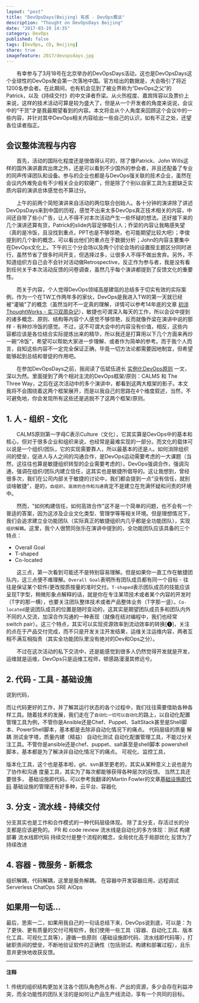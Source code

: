 ```yaml
---
layout: "post"
title: "DevOpsDays(Beijing) 有感 - DevOps概谈"
description: "Thought on DevOpsDays Beijing"
date: "2017-03-19 14:35"
category: DevOps
published: false
tags: [DevOps, CD, Beijing]
share: true
imagefeature: 2017/devopsdays.jpg
---
```

&emsp;&emsp;有幸参与了3月18号在北京举办的DevOpsDays活动，这也是DevOpsDays这个全球性的DevOps聚会第一次落地中国。官方给出的数据是，大会吸引了将近1200名参会者。在此期间，也有机会见到了被业界称为“DevOps之父”的Patrick，以及《持续交付》的中文译者乔梁。从火热程度、嘉宾阵容以及票价上来说，这样的技术活动可算是较为盛大了，但是从一个开发者的角度来说说，会议中的“干货”才是我最期望看到的内容。本文将会从个人角度来回顾这个会议中的一些内容，并针对其中DevOps相关内容给出一些自己的认识，如有不正之处，还望各位读者指正。

<!--more-->

## 会议整体流程与内容
&emsp;&emsp;首先，活动的国际化程度还是很值得认可的，除了像Patrick、John Wills这样的国外演讲嘉宾出席之外，还是可以看到不少国外的参会者，并且还配备了专业的同声传译团队和设备。参与的企业也都是与DevOps强关联的技术企业，虽然在会议内外难免会有不少相关企业的软硬广，但是除了个别以自家工具为主题缺乏实质内容的演讲总体感觉也不算过分。

&emsp;&emsp;上午的前两个简短演讲来自活动的两位联合创始人。各十分钟的演讲除了讲述DevOpsDays来到中国的历程，感觉不出来太多DevOps真正技术相关的内容，中间还自带了些小广告，让人不得不对本次活动产生一些怀疑的想法。还好接下来的几个演讲还算有货，Patrick的slide内容足够吸引人；乔梁的内容让我略感失望（真的是冷饭，且没找到重点，PPT也是不够惊艳，也可能期望比较大吧）；李俊提到的几个新的概念，可以看出他们的重点在于数据分析；John的内容主要集中在DevOps文化上。下午的三个分会场以及两个讨论会场的设置按主题区分同时进行，虽然节省了很多时间开支，但选择过多，让很多人不得不做出舍弃。另外，不知道组织方自己会不会针对活动做Retrospective，反正作为参与者，我是没有看到任何关于本次活动反馈的问卷调查，虽然几乎每个演讲都提到了反馈文化的重要性。

&emsp;&emsp;而关于内容，个人觉得DevOps领域高屋建瓴的总结多于切实有效的实际案例，作为一个在TW工作两年多的家伙，DevOps是我进入TW的第一天就已经被“灌输”了的概念（虽然当时不一定真的理解，详情可以参考14年底的文章 [初涉ThoughtWorks - 实习双周杂记]()），敏捷也可谓深入每天的工作，所以会议中提到的诸多概念、原则、结构等内容个人感觉不够惊艳，反而就像乔梁在演讲中说的那样 - 有种炒冷饭的感觉。不过，这不可谓大会中的内容没有价值，相反，这些内容都应该是各位结合实际提炼出来的精华，所以我还是打算用以下几个方面来再炒一碗“冷饭”，希望可以帮助大家进一步理解、或者作为简单的参考。而于我个人而言，自知这些内容不一定完全保证正确，毕竟一切方法论都需要因地制宜，但希望能够起到总结和督促的作用吧。

&emsp;&emsp;在参加DevOpsDays之前，我阅读了伍斌伍道长 [实例化DevOps原则](http://insights.thoughtworkers.org/instantiate-the-principles-of-devops/) 一文，深以为然。里面提到了两个相对主流的DevOps框架/原则：CALMS 和 The Three Way，之后在这次活动中的多个演讲中，都看到这两大框架的影子。本文我将不会围绕着这两个框架展开，而是以我自己的思路在4个维度叙述，当然，不可避免地，你会发现所有这些还是逃脱不了这两个框架/原则。

## 1. 人 - 组织 - 文化
&emsp;&emsp;CALMS原则第一字母C表示Culture（文化），它其实算是DevOps中的基本和核心，但对于很多企业和组织来说，也经常是最难实现的一部分。而文化的载体可以说是一个组织/团队，它的实现需要靠人，所以最基本的还是`人`。如何消除组织间的壁垒，促进人与人之间的沟通合作，是DevOps运动需要考虑的一大课题（当然，这往往也算是敏捷组织转型的企业需要考虑的）。DevOps强调合作，强调沟通，强调在组织/团队内建立信任，这其实也是敏捷所倡导的。这让我想到，曾经很多次，我们在公司内部关于敏捷的讨论中，我们都会提到一点“没有信任，就别谈啥敏捷”，是的，`自组织`、`高效的合作和沟通`肯定不是建立在充满怀疑和问责的环境中。

&emsp;&emsp;然而，"如何构建信任，如何高效合作"这不是一个简单的问题，也不会有一个普适的答案，因为这涉及企业文化类型、管理学等等相关环境。但是理想情况下，我们会追求建立全功能团队（实际真正的敏捷组织内几乎都是全功能团队），实现`组织解耦`。这里，我个人很赞同张乐在演讲中提到的，全功能团队应该具备的三个特点：

- Overall Goal
- T-shaped
- Co-located

&emsp;&emsp;这三点，第一次看到可能还不是特别容易理解。但是如果你一直工作在敏捷团队内，这三点便不难理解。`Overall Goal`表明所有团队成员都有同一个目标 - 往往是保证某个软件/更改按质按量的准时交付。`T-shaped`表示团队成员的技能应该呈现T字型，稍微形象点解释的话，就是你在专注某项技术或者某个内容的开发时（T字的那一横），也要关注团队整体技术或者产品整体业务（T字那一竖）。`Co-located`是说团队成员的位置是随时变动的，这其实是期望团队成员多和团队内外不同的人交流，加深合作沟通的一种表现（就像在结对编程中，我们也经常switch pair）。这三个特点，其实可以实现资源效率到流动效率的转换[❶]，关注的点在于产品交付完成，而不只是开发关注开发结果，运维关注运维内容，两者互相不满互相指责（其实全功能团队里没有绝对的Dev和Ops之分）。

&emsp;&emsp;不过在这次活动的私下交流中，还是能感觉到很多人仍然觉得开发就是开发，运维就是运维，DevOps只是运维工程师，顿感路漫漫其修远兮。

## 2. 代码 - 工具 - 基础设施
说到代码，

而让代码更好的工作，并了解其运行状态的各个过程中，我们往往需要借助各种各样工具。随着技术的发展，我们走在了`自动化一切可以自动化`的路上，以自动化配置管理工具为例，不管你是Ansible还是Chef、Puppet、SaltStack甚至是Shell脚本、PowerShell脚本，基本都是去除非自动化情况下的痛点。
代码层级的质量 解耦
测试金字塔，质量内建（精益）
自动化测试
自动化配置管理工具，不能过分关注工具。不管你是ansible还是chef、puppet、salt甚至是shell脚本 powershell脚本，基本都是为了解决非自动化情况下的痛点。
可视化、监控工具，

版本化工具，这个也是基本啦，git、svn甚至更老的，其实从某种意义上说也是为了协作和沟通
度量工具，其实为了每次都能够获得各种层次的反馈。
当然工具还要很多，
基础设施即代码，可以参考我翻译的Martin Fowler的文章[基础设施即代码]()
基础设施的管理还有好多种，云平台、容器化

## 3. 分支 - 流水线 - 持续交付
分支其实也是工作和合作模式的一种代码层级体现。
除了主分支，存活过长的分支都是应该避免的。
PR 和 code review
流水线是自动化的多方体现：测试 构建 部署
流水线即代码
持续交付是整个流程的概念，全局优化高于局部优化
反馈为了持续改进

## 4. 容器 - 微服务 - 新概念
组织解耦，代码解耦，这里是服务解耦。
在容器中开发容器应用，远程调试
Serverless ChatOps SRE AIOps

## 如果用一句话...
最后，思索一二，如果用我自己的一句话总结下来，DevOps说到底，可以是：为了更快、更有质量的交付可用软件，我们使用一些工具（容器、自动化工具、版本化工具、可视化工具等），遵循一些原则（基础设施即代码、流水线即代码等），打破职责间的壁垒，不断地验证软件的正确性（包括测试、构建和部署过程），且乐意并更快地收获反馈。

---

#### 注释
<div style="font-size:14px;">
1. 传统的组织结构更加关注各个团队角色所占有、产出的资源，多少会存在利益冲突，而全功能性的团队关注的是如何让产品生产线流动，享有一个共同的目标。
</div>
